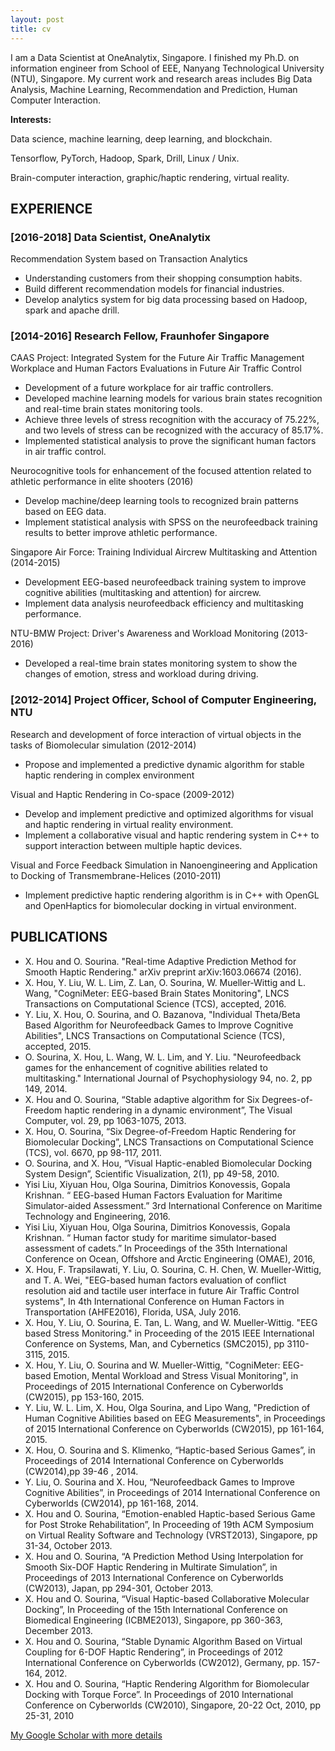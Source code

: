 ```yaml
---
layout: post
title: cv
---
```


I am a Data Scientist at OneAnalytix, Singapore. I finished my Ph.D. on information engineer from School of EEE, Nanyang Technological University (NTU), Singapore. My current work and research areas includes Big Data Analysis, Machine Learning, Recommendation and Prediction, Human Computer Interaction.


**Interests:**

Data science, machine learning, deep learning, and blockchain.

Tensorflow, PyTorch, Hadoop, Spark, Drill, Linux / Unix. 

Brain-computer interaction, graphic/haptic rendering, virtual reality.



## EXPERIENCE


### [2016-2018] Data Scientist, OneAnalytix
Recommendation System based on Transaction Analytics
* Understanding customers from their shopping consumption habits.
* Build different recommendation models for financial industries.
* Develop analytics system for big data processing based on Hadoop, spark and apache drill.

### [2014-2016] Research Fellow, Fraunhofer Singapore 
CAAS Project: Integrated System for the Future Air Traffic Management Workplace and Human Factors Evaluations in Future Air Traffic Control 
* Development of a future workplace for air traffic controllers.
* Developed machine learning models for various brain states recognition and real-time brain states monitoring tools.
* Achieve three levels of stress recognition with the accuracy of 75.22%, and two levels of stress can be recognized with the accuracy of 85.17%.
* Implemented statistical analysis to prove the significant human factors in air traffic control.

Neurocognitive tools for enhancement of the focused attention related to athletic performance in elite shooters (2016)
* Develop machine/deep learning tools to recognized brain patterns based on EEG data.
* Implement statistical analysis with SPSS on the neurofeedback training results to better improve athletic performance.

Singapore Air Force: Training Individual Aircrew Multitasking and Attention (2014-2015)
* Development EEG-based neurofeedback training system to improve cognitive abilities (multitasking and attention) for aircrew.
* Implement data analysis neurofeedback efficiency and multitasking performance.

NTU-BMW Project: Driver's Awareness and Workload Monitoring (2013-2016)
* Developed a real-time brain states monitoring system to show the changes of emotion, stress and workload during driving.

### [2012-2014] Project Officer, School of Computer Engineering, NTU 
Research and development of force interaction of virtual objects in the tasks of Biomolecular simulation (2012-2014)
* Propose and implemented a predictive dynamic algorithm for stable haptic rendering in complex environment

Visual and Haptic Rendering in Co-space (2009-2012)
* Develop and implement predictive and optimized algorithms for visual and haptic rendering in virtual reality environment.
* Implement a collaborative visual and haptic rendering system in C++ to support interaction between multiple haptic devices.

Visual and Force Feedback Simulation in Nanoengineering and Application to Docking of Transmembrane-Helices (2010-2011)
* Implement predictive haptic rendering algorithm is in C++ with OpenGL and OpenHaptics for biomolecular docking in virtual environment.


## PUBLICATIONS
* X. Hou and O. Sourina. "Real-time Adaptive Prediction Method for Smooth Haptic Rendering." arXiv preprint arXiv:1603.06674 (2016).
* X. Hou, Y. Liu, W. L. Lim, Z. Lan, O. Sourina, W. Mueller-Wittig and L. Wang, "CogniMeter: EEG-based Brain States Monitoring", LNCS Transactions on Computational Science (TCS), accepted, 2016.
* Y. Liu, X. Hou, O. Sourina, and O. Bazanova, "Individual Theta/Beta Based Algorithm for Neurofeedback Games to Improve Cognitive Abilities", LNCS Transactions on Computational Science (TCS), accepted, 2015.
* O. Sourina, X. Hou, L. Wang, W. L. Lim, and Y. Liu. "Neurofeedback games for the enhancement of cognitive abilities related to multitasking." International Journal of Psychophysiology 94, no. 2, pp 149, 2014.
* X. Hou and O. Sourina, “Stable adaptive algorithm for Six Degrees-of-Freedom haptic rendering in a dynamic environment”, The Visual Computer, vol. 29, pp 1063-1075, 2013. 
* X. Hou, O. Sourina, “Six Degree-of-Freedom Haptic Rendering for Biomolecular Docking”, LNCS Transactions on Computational Science (TCS), vol. 6670, pp 98-117, 2011. 
* O. Sourina, and X. Hou, “Visual Haptic-enabled Biomolecular Docking System Design”, Scientific Visualization, 2(1), pp 49-58, 2010.
* Yisi Liu, Xiyuan Hou, Olga Sourina, Dimitrios Konovessis, Gopala Krishnan. “ EEG-based Human Factors Evaluation for Maritime Simulator-aided Assessment.” 3rd International Conference on Maritime Technology and Engineering, 2016. 
* Yisi Liu, Xiyuan Hou, Olga Sourina, Dimitrios Konovessis, Gopala Krishnan. “ Human factor study for maritime simulator-based assessment of cadets.” In Proceedings of the 35th International Conference on Ocean, Offshore and Arctic Engineering (OMAE), 2016, 
* X. Hou, F. Trapsilawati, Y. Liu, O. Sourina, C. H. Chen, W. Mueller-Wittig, and T. A. Wei, "EEG-based human factors evaluation of conflict resolution aid and tactile user interface in future Air Traffic Control systems", In 4th International Conference on Human Factors in Transportation (AHFE2016), Florida, USA, July 2016.
* X. Hou, Y. Liu, O. Sourina, E. Tan, L. Wang, and W. Mueller-Wittig. "EEG based Stress Monitoring." in Proceeding of the 2015 IEEE International Conference on Systems, Man, and Cybernetics (SMC2015), pp 3110-3115, 2015.
* X. Hou, Y. Liu, O. Sourina and W. Mueller-Wittig, "CogniMeter: EEG-based Emotion, Mental Workload and Stress Visual Monitoring", in Proceedings of 2015 International Conference on Cyberworlds (CW2015), pp 153-160, 2015.
* Y. Liu, W. L. Lim, X. Hou, Olga Sourina, and Lipo Wang, "Prediction of Human Cognitive Abilities based on EEG Measurements", in Proceedings of 2015 International Conference on Cyberworlds (CW2015), pp 161-164, 2015.
* X. Hou, O. Sourina and S. Klimenko, “Haptic-based Serious Games”, in Proceedings of 2014 International Conference on Cyberworlds (CW2014),pp 39-46 , 2014.
* Y. Liu, O. Sourina and X. Hou, “Neurofeedback Games to Improve Cognitive Abilities”, in Proceedings of 2014 International Conference on Cyberworlds (CW2014), pp 161-168, 2014.
* X. Hou and O. Sourina, “Emotion-enabled Haptic-based Serious Game for Post Stroke Rehabilitation”, In Proceeding of 19th ACM Symposium on Virtual Reality Software and Technology (VRST2013), Singapore, pp 31-34, October 2013. 
* X. Hou and O. Sourina, “A Prediction Method Using Interpolation for Smooth Six-DOF Haptic Rendering in Multirate Simulation”, in Proceedings of 2013 International Conference on Cyberworlds (CW2013), Japan, pp 294-301, October 2013.
* X. Hou and O. Sourina, “Visual Haptic-based Collaborative Molecular Docking”, In Proceeding of the 15th International Conference on Biomedical Engineering (ICBME2013), Singapore, pp 360-363, December 2013. 
* X. Hou and O. Sourina, “Stable Dynamic Algorithm Based on Virtual Coupling for 6-DOF Haptic Rendering”, in Proceedings of 2012 International Conference on Cyberworlds (CW2012), Germany, pp. 157-164, 2012.
* X. Hou and O. Sourina, “Haptic Rendering Algorithm for Biomolecular Docking with Torque Force”. In Proceedings of 2010 International Conference on Cyberworlds (CW2010), Singapore, 20-22 Oct, 2010, pp 25-31, 2010


[My Google Scholar with more details](https://scholar.google.com.sg/citations?user=A-CgcEIAAAAJ&hl)
